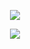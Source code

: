 <p align="center">
  <img src="https://capsule-render.vercel.app/api?type=waving&height=150&color=gradient&text=Welcome%20Wohoo!&section=header&reversal=true&textBg=false&desc=You%20are%20on%20the%20profile%20of%20nishcurse&fontAlign=50&fontAlignY=36&descAlign=55"/>
</p>

<p align="center">
  <img src="https://capsule-render.vercel.app/api?type=waving&height=100&color=gradient&text=Have%20A%20Nice%20Day&section=footer&reversal=true&textBg=false&fontAlign=50&fontAlignY=66&descAlign=55&descAlignY=69"/>
</p>
